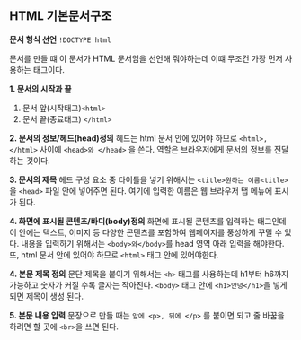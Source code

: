 ## HTML 기본문서구조

**문서 형식 선언**
`!DOCTYPE html`

문서를 만들 떄 이 문서가 HTML 문서임을 선언해 줘야하는데 이떄 무조건 가장 먼저 사용하는 태그이다.

**1. 문서의 시작과 끝**
1. 문서 앞(시작태그)`<html>`
2. 문서 끝(종료태그) `</html>`

**2. 문서의 정보/헤드(head)정의**
헤드는 html 문서 안에 있어야 하므로 `<html>,</html>` 사이에 `<head>와 </head>` 을 쓴다. 역할은 브라우저에게 문서의 정보를 전달하는 것이다.

**3. 문서의 제목**
헤드 구성 요소 중 타이틀을 넣기 위해서는 `<title>원하는 이름<title>`을 `<head>` 파일 안에 넣어주면 된다. 여기에 입력한 이름은 웹 브라우저 탭 메뉴에 표시가 된다.

**4. 화면에 표시될 콘텐츠/바디(body)정의**
화면에 표시될 콘텐츠를 입력하는 태그인데 이 안에는 텍스트, 이미지 등 다양한 콘텐츠를 포함하여 웹페이지를 풍성하게 꾸밀 수 있다.
내용을 입력하기 위해서는 `<body>와</body>`를 head 영역 아래 입력을 해야한다. 또, html 문서 안에 있어야 하므로 `<html>` 태그 안에 있어야한다.

**4. 본문 제목 정의**
문단 제목을 붙이기 위해서는 `<h>` 태그를 사용하는데 h1부터 h6까지 가능하고 숫자가 커질 수록 글자는 작아진다. `<body>` 태그 안에 `<h1>안녕</h1>`을 넣게 되면 제목이 생성 된다.

**5. 본문 내용 입력**
문장으로 만들 때는 `앞에 <p>, 뒤에 </p>` 를 붙이면 되고 줄 바꿈을 하려면 할 곳에 `<br>`을 쓰면 된다.